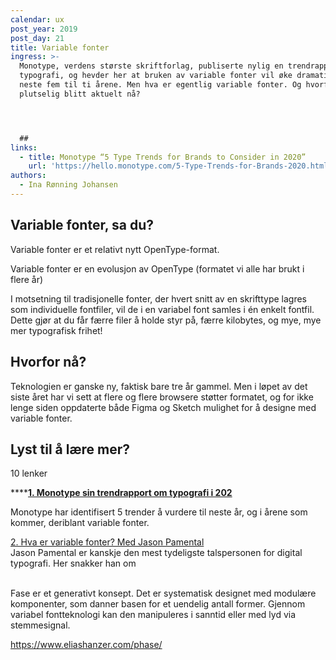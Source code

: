```yaml
---
calendar: ux
post_year: 2019
post_day: 21
title: Variable fonter
ingress: >-
  Monotype, verdens største skriftforlag, publiserte nylig en trendrapport om
  typografi, og hevder her at bruken av variable fonter vil øke dramatisk de
  neste fem til ti årene. Men hva er egentlig variable fonter. Og hvorfor er det
  plutselig blitt aktuelt nå?




  ##
links:
  - title: Monotype “5 Type Trends for Brands to Consider in 2020”
    url: 'https://hello.monotype.com/5-Type-Trends-for-Brands-2020.html'
authors:
  - Ina Rønning Johansen
---
```

## Variable fonter, sa du?

Variable fonter er et relativt nytt OpenType-format.

Variable fonter er en evolusjon av OpenType (formatet vi alle har brukt i flere år) 

I motsetning til tradisjonelle fonter, der hvert snitt av en skrifttype lagres som individuelle fontfiler, vil de i en variabel font samles i én enkelt fontfil. Dette gjør at du får færre filer å holde styr på, færre kilobytes, og mye, mye mer typografisk frihet!



## Hvorfor nå?

Teknologien er ganske ny, faktisk bare tre år gammel. Men i løpet av det siste året har vi sett at flere og flere browsere støtter formatet, og for ikke lenge siden oppdaterte både Figma og Sketch mulighet for å designe med variable fonter.



## Lyst til å lære mer?

10 lenker

****[**1. Monotype sin trendrapport om typografi i 202**](https://hello.monotype.com/5-Type-Trends-for-Brands-2020.html)

Monotype har identifisert 5 trender å vurdere til neste år, og i årene som kommer, deriblant variable fonter.

[2. Hva er variable fonter? Med Jason Pamental](https://www.smashingmagazine.com/2019/12/smashing-podcast-episode-5/)\
Jason Pamental er kanskje den mest tydeligste talspersonen for digital typografi. Her snakker han om 



\
Fase er et generativt konsept. Det er systematisk designet med modulære komponenter, som danner basen for et uendelig antall former. Gjennom variabel fontteknologi kan den manipuleres i sanntid eller med lyd via stemmesignal.

<https://www.eliashanzer.com/phase/>
